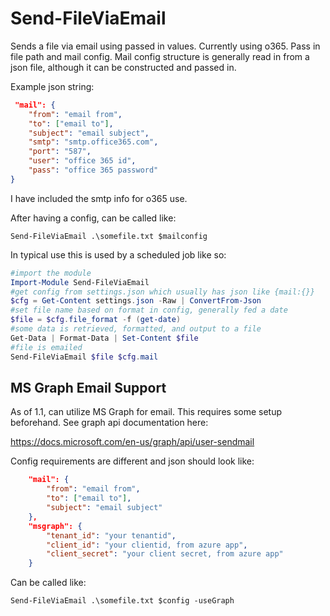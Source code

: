 # Send-FileViaEmail

Sends a file via email using passed in values. Currently using o365. Pass in file path and mail config. Mail config structure is generally read in from a json file, although it can be constructed and passed in.

Example json string:

```json
 "mail": {
    "from": "email from",
    "to": ["email to"],
    "subject": "email subject",
    "smtp": "smtp.office365.com",
    "port": "587",
    "user": "office 365 id",
    "pass": "office 365 password"
}
```

I have included the smtp info for o365 use.

After having a config, can be called like:

`Send-FileViaEmail .\somefile.txt $mailconfig`

In typical use this is used by a scheduled job like so:

```ps1
#import the module
Import-Module Send-FileViaEmail
#get config from settings.json which usually has json like {mail:{}}
$cfg = Get-Content settings.json -Raw | ConvertFrom-Json
#set file name based on format in config, generally fed a date
$file = $cfg.file_format -f (get-date)
#some data is retrieved, formatted, and output to a file
Get-Data | Format-Data | Set-Content $file
#file is emailed
Send-FileViaEmail $file $cfg.mail
```

## MS Graph Email Support

As of 1.1, can utilize MS Graph for email. This requires some setup beforehand. See graph api documentation here:

https://docs.microsoft.com/en-us/graph/api/user-sendmail

Config requirements are different and json should look like:

```json
    "mail": {
        "from": "email from",
        "to": ["email to"],
        "subject": "email subject"
    },
    "msgraph": {
        "tenant_id": "your tenantid",
        "client_id": "your clientid, from azure app",
        "client_secret": "your client secret, from azure app"
    }
```

Can be called like:

`Send-FileViaEmail .\somefile.txt $config -useGraph`
